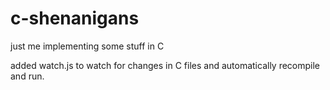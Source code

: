 # c-shenanigans
just me implementing some stuff in C

added watch.js to watch for changes in C files and automatically recompile and run.
